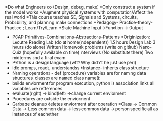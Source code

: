 *Do what Engineers do (Design, debug, make)
*Only construct a system if the model works
*Augment physical systems with computation/Affect the real world
*This course teaches SE, Signals and Systems, circuits, Probability, and planning make connections
*Pedagogy- Practice-theory-Practice ; Learn/Try/Learn
*State Machine Input->Function -> Output
* PCAP Primitives-Combinations-Abstractions-Patterns
*Originization:
Lecutre
Reading
Lab (do at home(independent)) 1.5 hours
Design Lab 3 hours (do alone)
Written Homework problems (write on github)
Nano-Quiz (hopefully available on time)
interviews (No substitute there)
Two midterms and a final exam
* Python is a design language (wtf? Why didn't he just use perl)
* idle promps, reads, understandss
*Instance- inherits class structure		
* Naming operations - def (procedure) variables are for naming data structures, classes are named class name():
* builds enviorment for program execution, python is association links all variables are refferences
* evaluate(right) -> bind(left) ->change current enviorment
* Procedures are outside the enviorment
* Garbage cleanup deletes enviorment after operation
*Class -> Common Data -> Less common data -> less common data -> person specific all as instances of eachother